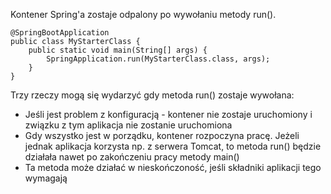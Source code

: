 Kontener Spring'a zostaje odpalony po wywołaniu metody run().
```
@SpringBootApplication
public class MyStarterClass {
	public static void main(String[] args) {
		SpringApplication.run(MyStarterClass.class, args);
	}
}
```
Trzy rzeczy mogą się wydarzyć gdy metoda run() zostaje wywołana:
- Jeśli jest problem z konfiguracją - kontener nie zostaje uruchomiony i związku z tym aplikacja nie zostanie uruchomiona
- Gdy wszystko jest w porządku, kontener rozpoczyna pracę. Jeżeli jednak aplikacja korzysta np. z serwera Tomcat, to metoda run() będzie działała nawet po zakończeniu pracy metody main()
- Ta metoda może działać w nieskończoność, jeśli składniki aplikacji tego wymagają